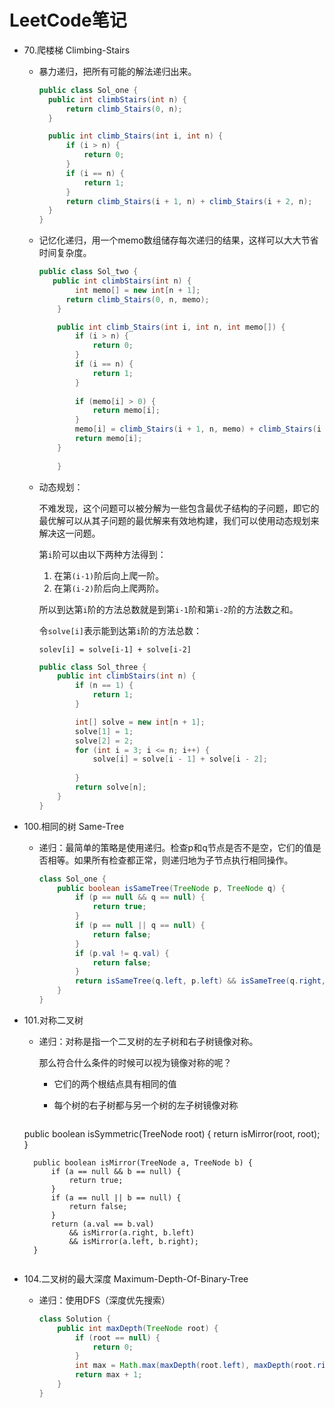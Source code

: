 # LeetCode笔记

- 70.爬楼梯 Climbing-Stairs

  - 暴力递归，把所有可能的解法递归出来。

    ```java
    public class Sol_one {
      public int climbStairs(int n) {
          return climb_Stairs(0, n);
      }
    
      public int climb_Stairs(int i, int n) {
          if (i > n) {
              return 0;
          }
          if (i == n) {
              return 1;
          }
          return climb_Stairs(i + 1, n) + climb_Stairs(i + 2, n);
      }
    }
    ```
  
  - 记忆化递归，用一个memo数组储存每次递归的结果，这样可以大大节省时间复杂度。
  
    ```java
    public class Sol_two {
       public int climbStairs(int n) {
            int memo[] = new int[n + 1];
          return climb_Stairs(0, n, memo);
        }
  
        public int climb_Stairs(int i, int n, int memo[]) {
            if (i > n) {
                return 0;
            }
            if (i == n) {
                return 1;
            }
        
            if (memo[i] > 0) {
                return memo[i];
            }
            memo[i] = climb_Stairs(i + 1, n, memo) + climb_Stairs(i + 2, n, memo);
            return memo[i];
        }
            
        }
    ```
  
  - 动态规划：
  
    不难发现，这个问题可以被分解为一些包含最优子结构的子问题，即它的最优解可以从其子问题的最优解来有效地构建，我们可以使用动态规划来解决这一问题。
  
    第`i`阶可以由以下两种方法得到：
  
    1. 在第`(i-1)`阶后向上爬一阶。
    2. 在第`(i-2)`阶后向上爬两阶。
  
    所以到达第`i`阶的方法总数就是到第`i-1`阶和第`i-2`阶的方法数之和。
  
    令`solve[i]`表示能到达第`i`阶的方法总数：
  
    `solev[i] = solve[i-1] + solve[i-2]`
  
    ```java
    public class Sol_three {
        public int climbStairs(int n) {
            if (n == 1) {
                return 1;
            }
  
            int[] solve = new int[n + 1];
            solve[1] = 1;
            solve[2] = 2;
            for (int i = 3; i <= n; i++) {
                solve[i] = solve[i - 1] + solve[i - 2];
        
            }
            return solve[n];
        }
    }
  
    ```
  
- 100.相同的树 Same-Tree
  
  - 递归：最简单的策略是使用递归。检查p和q节点是否不是空，它们的值是否相等。如果所有检查都正常，则递归地为子节点执行相同操作。
  
    ```java
    class Sol_one {
        public boolean isSameTree(TreeNode p, TreeNode q) {
            if (p == null && q == null) {
                return true;
            }
            if (p == null || q == null) {
                return false;
            }
            if (p.val != q.val) {
                return false;
            }
            return isSameTree(q.left, p.left) && isSameTree(q.right, p.right);
        }
    }
    ```

- 101.对称二叉树

  - 递归：对称是指一个二叉树的左子树和右子树镜像对称。

    那么符合什么条件的时候可以视为镜像对称的呢？

    - 它们的两个根结点具有相同的值

    - 每个树的右子树都与另一个树的左子树镜像对称
    ```java
   public boolean isSymmetric(TreeNode root) {
            return isMirror(root, root);
        }
    
        public boolean isMirror(TreeNode a, TreeNode b) {
            if (a == null && b == null) {
                return true;
            }
            if (a == null || b == null) {
                return false;
            }
            return (a.val == b.val) 
                && isMirror(a.right, b.left)
                && isMirror(a.left, b.right);
        }
    ```
  
- 104.二叉树的最大深度 Maximum-Depth-Of-Binary-Tree

  - 递归：使用DFS（深度优先搜索）

    ```java
    class Solution {
        public int maxDepth(TreeNode root) {
            if (root == null) {
                return 0;
            }
            int max = Math.max(maxDepth(root.left), maxDepth(root.right));
            return max + 1;
        }
    }
    ```

    
